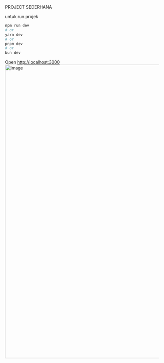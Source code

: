 PROJECT SEDERHANA

untuk run projek

```bash
npm run dev
# or
yarn dev
# or
pnpm dev
# or
bun dev
```

Open [http://localhost:3000](http://localhost:3000)
<img width="960" alt="image" src="https://github.com/FadilahAli/PizzaHut/assets/137287953/87ed29d8-6e80-47b5-95bf-694e79e7362a">




